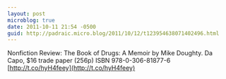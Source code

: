 ```yaml
---
layout: post
microblog: true
date: 2011-10-11 21:54 -0500
guid: http://padraic.micro.blog/2011/10/12/t123954638071402496.html
---
```

Nonfiction Review: The Book of Drugs: A Memoir by Mike Doughty. Da Capo, $16 trade paper (256p) ISBN 978-0-306-81877-6 [http://t.co/hyH4feey](http://t.co/hyH4feey)
